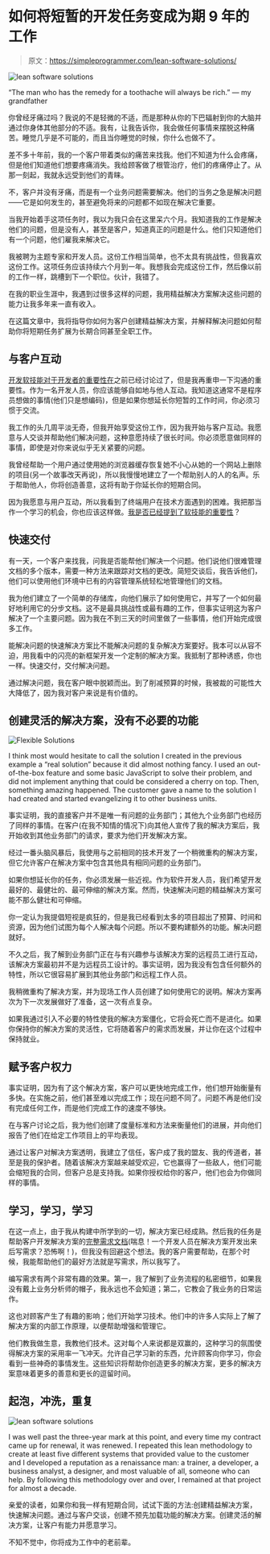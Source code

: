 # 如何将短暂的开发任务变成为期 9 年的工作

> 原文：<https://simpleprogrammer.com/lean-software-solutions/>

![lean software solutions](img/9296d8179f4fbe35edf8b47421ab8984.png)

“The man who has the remedy for a toothache will always be rich.” — my grandfather

你曾经牙痛过吗？我说的不是轻微的不适，而是那种从你的下巴辐射到你的大脑并通过你身体其他部分的不适。我有，让我告诉你，我会做任何事情来摆脱这种痛苦。睡觉几乎是不可能的，而且当你睡觉的时候，你什么也做不了。

差不多十年前，我的一个客户带着类似的痛苦来找我。他们不知道为什么会疼痛，但是他们知道他们想要疼痛消失。我给顾客做了根管治疗，他们的疼痛停止了。从那一刻起，我就永远受到他们的青睐。

不，客户并没有牙痛，而是有一个业务问题需要解决。他们的当务之急是解决问题——它是如何发生的，甚至避免将来的问题都不如现在解决它重要。

当我开始着手这项任务时，我以为我只会在这里呆六个月。我知道我的工作是解决他们的问题，但是没有人，甚至是客户，知道真正的问题是什么。他们只知道他们有一个问题，他们雇我来解决它。

我被聘为主题专家和开发人员。这份工作相当简单，也不太具有挑战性，但我喜欢这份工作。这项任务应该持续六个月到一年。我想我会完成这份工作，然后像以前的工作一样，跳槽到下一个职位。伙计，我错了。

在我的职业生涯中，我遇到过很多这样的问题，我用精益解决方案解决这些问题的能力让我多年来一直有收入。

在这篇文章中，我将指导你如何为客户创建精益解决方案，并解释解决问题如何帮助你将短期任务扩展为长期合同甚至全职工作。

## 与客户互动

[开发软技能对于开发者的重要性在](https://simpleprogrammer.com/interpersonal-skills-developers/)之前已经讨论过了，但是我再重申一下沟通的重要性。作为一名开发人员，你应该能够自如地与他人互动。我知道这通常不是程序员想做的事情(他们只是想编码)，但是如果你想延长你短暂的工作时间，你必须习惯于交流。

我工作的头几周平淡无奇，但我开始享受这份工作，因为我开始与客户互动。我愿意与人交谈并帮助他们解决问题，这种意愿持续了很长时间。你必须愿意做同样的事情，即使是对你来说似乎无关紧要的问题。

我曾经帮助一个用户通过使用她的浏览器缓存恢复她不小心从她的一个网站上删除的项目(另一个故事改天再说)，所以我慢慢地建立了一个帮助别人的人的名声。乐于帮助他人，你将创造善意，这将有助于你延长你的短期合同。

因为我愿意与用户互动，所以我看到了终端用户在技术方面遇到的困难。我把那当作一个学习的机会，你也应该这样做。[我是否已经提到了软技能的重要性](https://simpleprogrammer.com/soft-skills-developer/)？

## 快速交付

有一天，一个客户来找我，问我是否能帮他们解决一个问题。他们说他们很难管理文档的多个版本，需要一种方法来跟踪对文档的更改。简短交谈后，我告诉他们，他们可以使用他们环境中已有的内容管理系统轻松地管理他们的文档。

我为他们建立了一个简单的存储库，向他们展示了如何使用它，并写了一个如何最好地利用它的分步文档。这不是最具挑战性或最有趣的工作，但事实证明这为客户解决了一个主要问题。因为我在不到三天的时间里做了一些事情，他们开始完成很多工作。

能解决问题的快速解决方案比不能解决问题的复杂解决方案要好。我本可以从容不迫，用我看中的闪亮的新框架开发一个定制的解决方案。我抵制了那种诱惑，你也一样。快速交付，交付解决问题。

通过解决问题，我在客户眼中脱颖而出。到了削减预算的时候，我被裁的可能性大大降低了，因为我对客户来说是有价值的。

## 创建灵活的解决方案，没有不必要的功能

![Flexible Solutions](img/54797048593cd0276cd87f8859e2f72c.png)

I think most would hesitate to call the solution I created in the previous example a “real solution” because it did almost nothing fancy. I used an out-of-the-box feature and some basic JavaScript to solve their problem, and did not implement anything that could be considered a cherry on top. Then, something amazing happened. The customer gave a name to the solution I had created and started evangelizing it to other business units.

事实证明，我的直接客户并不是唯一有问题的业务部门；其他九个业务部门也经历了同样的事情。在客户(在我不知情的情况下)向其他人宣传了我的解决方案后，我开始收到其他业务部门的请求，要求为他们开发解决方案。

经过一番头脑风暴后，我使用与之前相同的技术开发了一个稍微重构的解决方案，但它允许客户在解决方案中包含其他具有相同问题的业务部门。

如果你想延长你的任务，你必须发展一些近视。作为软件开发人员，我们希望开发最好的、最健壮的、最可伸缩的解决方案。然而，快速解决问题的精益解决方案可能不那么健壮和可伸缩。

你一定认为我提倡短视是疯狂的，但是我已经看到太多的项目超出了预算、时间和资源，因为他们试图为每个人解决每个问题。所以不要构建额外的功能。解决问题就好。

不久之后，我了解到业务部门正在与有兴趣参与该解决方案的远程员工进行互动，该解决方案最初并不是为远程员工设计的。事实证明，因为我没有包含任何额外的特性，所以它很容易扩展到其他业务部门和远程工作人员。

我稍微重构了解决方案，并为现场工作人员创建了如何使用它的说明。解决方案再次为下一次发展做好了准备，这一次有点复杂。

如果我通过引入不必要的特性使我的解决方案僵化，它将会死亡而不是进化。如果你保持你的解决方案的灵活性，它将随着客户的需求而发展，并让你在这个过程中保持就业。

## 赋予客户权力

事实证明，因为有了这个解决方案，客户可以更快地完成工作，他们想开始衡量有多快。在实施之前，他们甚至难以完成工作；现在问题不同了。问题不再是他们没有完成任何工作，而是他们完成工作的速度不够快。

在与客户讨论之后，我为他们创建了度量标准和方法来衡量他们的进展，并向他们报告了他们在给定工作项目上的平均表现。

通过让客户对解决方案透明，我建立了信任，客户成了我的盟友、我的传道者，甚至是我的保护者。随着该解决方案越来越受欢迎，它也赢得了一些敌人，他们可能会缩短我的合同，但客户总是支持我。如果你授权给你的客户，他们也会为你做同样的事情。

## 学习，学习，学习

在这一点上，由于我从构建中所学到的一切，解决方案已经成熟。然后我的任务是帮助客户开发解决方案的[完整需求文档](http://www.amazon.com/exec/obidos/ASIN/B01MZD04K8/makithecompsi-20)(喘息！一个开发人员在解决方案开发出来后写需求？恐怖啊！)，但我没有回避这个想法。我的客户需要帮助，在那个时候，我能帮助他们的最好方法就是写需求，所以我写了。

编写需求有两个非常有趣的效果。第一，我了解到了业务流程的私密细节，如果我没有戴上业务分析师的帽子，我永远也不会知道；第二，它教会了我业务的日常运作。

这也对顾客产生了有趣的影响；他们开始学习技术。他们中的许多人实际上了解了解决方案的内部工作原理，以便帮助增强和管理它。

他们教我做生意，我教他们技术。这对每个人来说都是双赢的，这种学习的氛围使得解决方案的采用率一飞冲天。允许自己学习新的东西，允许顾客向你学习，你会看到一些神奇的事情发生。这些知识将帮助你创造更多的解决方案，更多的解决方案意味着更多的善意和更长的逗留时间。

## 起泡，冲洗，重复

![lean software solutions](img/a3da994722d9bf3828b70b2d54e1a1f5.png)

I was well past the three-year mark at this point, and every time my contract came up for renewal, it was renewed. I repeated this lean methodology to create at least five different systems that provided value to the customer and I developed a reputation as a renaissance man: a trainer, a developer, a business analyst, a designer, and most valuable of all, someone who can help. By following this methodology over and over, I remained at that project for almost a decade.

亲爱的读者，如果你和我一样有短期合同，试试下面的方法:创建精益解决方案，快速解决问题。通过与客户交谈，创建不预先加载功能的解决方案。创建灵活的解决方案，让客户有能力并愿意学习。

不知不觉中，你将成为工作中的老前辈。